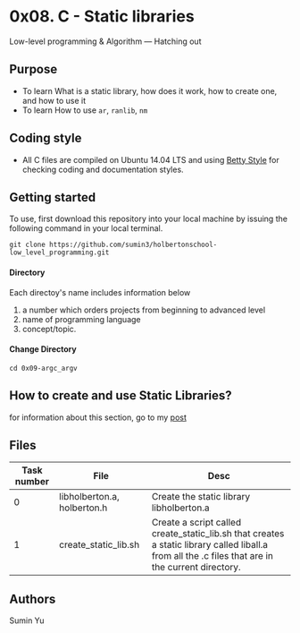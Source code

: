 # 0x08. C - Static libraries
Low-level programming & Algorithm ― Hatching out

## Purpose
- To learn What is a static library, how does it work, how to create one, and how to use it
- To learn How to use `ar`, `ranlib`, `nm`

## Coding style
- All C files are compiled on Ubuntu 14.04 LTS and using [Betty Style](https://\github.com/holbertonschool/Betty) for checking coding and documentation styles.

## Getting started
To use, first download  this repository into your local machine by issuing the following command in your local terminal. 
```
git clone https://github.com/sumin3/holbertonschool-low_level_programming.git
```
#### Directory
Each directoy's name includes information below
1. a number which orders projects from beginning to advanced level
2. name of programming language
3. concept/topic.

#### Change Directory
```
cd 0x09-argc_argv
```
## How to create and use Static Libraries?
for information about this section, go to my [post](https://medium.com/@3_sumin/c-static-libraries-46e7caaa318f)

## Files
Task number | File | Desc
---|--|---
0 | libholberton.a, holberton.h | Create the static library libholberton.a
1 | create_static_lib.sh | Create a script called create_static_lib.sh that creates a static library called liball.a from all the .c files that are in the current directory.

## Authors
Sumin Yu